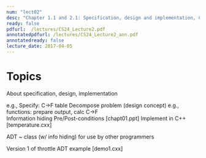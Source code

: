 ```yaml
---
num: "lect02"
desc: "Chapter 1.1 and 2.1: Specification, design and implementation, C++ classes and members"
ready: false
pdfurl:  /lectures/CS24_Lecture2.pdf
annotatedpdfurl: /lectures/CS24_Lecture2_ann.pdf
annotatedready: false
lecture_date: 2017-04-05
---
```


# Topics

About specification, design, implementation

e.g., Specify: C->F table
Decompose problem (design concept)
	e.g., functions: prepare output, calc C->F	
	Information hiding
	Pre/Post-conditions [chapt01.ppt]
Implement in C++ [temperature.cxx]

ADT ~ class (w/ info hiding) for use by other programmers

Version 1 of throttle ADT example [demo1.cxx]
